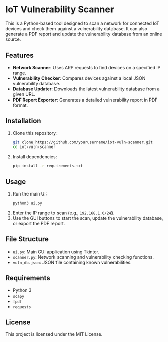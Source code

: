 # IoT Vulnerability Scanner

This is a Python-based tool designed to scan a network for connected IoT devices and check them against a vulnerability database. It can also generate a PDF report and update the vulnerability database from an online source.

## Features
- **Network Scanner**: Uses ARP requests to find devices on a specified IP range.
- **Vulnerability Checker**: Compares devices against a local JSON vulnerability database.
- **Database Updater**: Downloads the latest vulnerability database from a given URL.
- **PDF Report Exporter**: Generates a detailed vulnerability report in PDF format.

## Installation
1. Clone this repository:
   ```bash
   git clone https://github.com/yourusername/iot-vuln-scanner.git
   cd iot-vuln-scanner
   ```
2. Install dependencies:
   ```bash
   pip install -r requirements.txt
   ```

## Usage
1. Run the main UI:
   ```bash
   python3 ui.py
   ```
2. Enter the IP range to scan (e.g., `192.168.1.0/24`).
3. Use the GUI buttons to start the scan, update the vulnerability database, or export the PDF report.

## File Structure
- `ui.py`: Main GUI application using Tkinter.
- `scanner.py`: Network scanning and vulnerability checking functions.
- `vuln_db.json`: JSON file containing known vulnerabilities.

## Requirements
- Python 3
- `scapy`
- `fpdf`
- `requests`

## License
This project is licensed under the MIT License.

